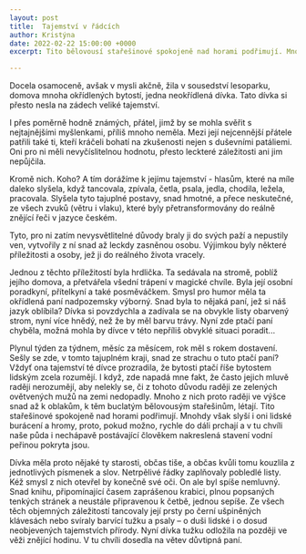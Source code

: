 ```yaml
---
layout: post
title:  Tajemství v řádcích
author: Kristýna
date: 2022-02-22 15:00:00 +0000
excerpt: Tito bělovousí stařešinové spokojeně nad horami podřimují. Mnohdy však slyší i oni lidské burácení a hromy, proto, pokud možno, rychle do dáli prchají...

---
```


Docela osamoceně, avšak v mysli akčně, žila v sousedství lesoparku, domova mnoha okřídlených bytostí, jedna neokřídlená dívka. Tato dívka si přesto nesla na zádech veliké tajemství.  

I přes poměrně hodně známých, přátel, jimž by se mohla svěřit s nejtajnějšími myšlenkami, příliš mnoho neměla. Mezi její nejcennější přátele patřili také ti, kteří kráčeli bohatí na zkušenosti nejen s duševními patáliemi. Oni pro ni měli nevyčíslitelnou hodnotu, přesto leckteré záležitosti ani jim nepůjčila.  

Kromě nich. Koho? A tím dorážíme k jejímu tajemství - hlasům, které na míle daleko slyšela, když tancovala, zpívala, četla, psala, jedla, chodila, ležela, pracovala. Slyšela tyto tajuplné postavy, snad hmotné, a přece neskutečné, ze všech zvuků (větru i vlaku), které byly přetransformovány do reálně znějící řeči v jazyce českém.  

Tyto, pro ni zatím nevysvětlitelné důvody braly ji do svých paží a nepustily ven, vytvořily z ní snad až leckdy zasněnou osobu. Výjimkou byly některé příležitosti a osoby, jež ji do reálného života vracely.  

Jednou z těchto příležitostí byla hrdlička. Ta sedávala na stromě, poblíž jejího domova, a přetvářela všední trápení v magické chvíle. Byla její osobní poradkyní, přítelkyní a také posměváčkem. Smysl pro humor měla ta okřídlená paní nadpozemsky výborný. Snad byla to nějaká paní, jež si náš jazyk oblíbila? Dívka si povzdychla a zadívala se na obvykle listy obarvený strom, nyní více hnědý, než že by měl barvu trávy. Nyní zde ptačí paní chyběla, možná mohla by dívce v této nepříliš obvyklé situaci poradit...  

Plynul týden za týdnem, měsíc za měsícem, rok měl s rokem dostavení. Sešly se zde, v tomto tajuplném kraji, snad ze strachu o tuto ptačí paní? Vždyť ona tajemství té dívce prozradila, že bytosti ptačí říše bytostem lidským zcela rozumějí. I když, zde napadá mne fakt, že často jejich mluvě raději nerozumějí, aby nelekly se, či z tohoto důvodu raději ze zelených ovětvených mužů na zemi nedopadly. Mnoho z nich proto raději ve výšce snad až k oblakům, k těm buclatým bělovousým stařešinům, létají. Tito stařešinové spokojeně nad horami podřimují. Mnohdy však slyší i oni lidské burácení a hromy, proto, pokud možno, rychle do dáli prchají a v tu chvíli naše půda i nechápavě postávající člověkem nakreslená stavení vodní peřinou pokryta jsou.  

Dívka měla proto nějaké ty starosti, občas tiše, a občas kvůli tomu kouzlila z jednotlivých písmenek a slov. Netrpělivé řádky zaplňovaly pobledlé listy. Kéž smysl z nich otevřel by konečně své oči. On ale byl spíše nemluvný. Snad knihu, připomínající časem zaprášenou krabici, plnou popsaných tenkých stránek a neustále připravenou k četbě, jednou sepíše. Ze všech těch objemných záležitostí tancovaly její prsty po černí ušpiněných klávesách nebo svíraly barvící tužku a psaly – o duši lidské i o dosud neobjevených tajemstvích přírody. Nyní dívka tužku odložila na později ve věži znějící hodinu. V tu chvíli dosedla na větev důvtipná paní.  

